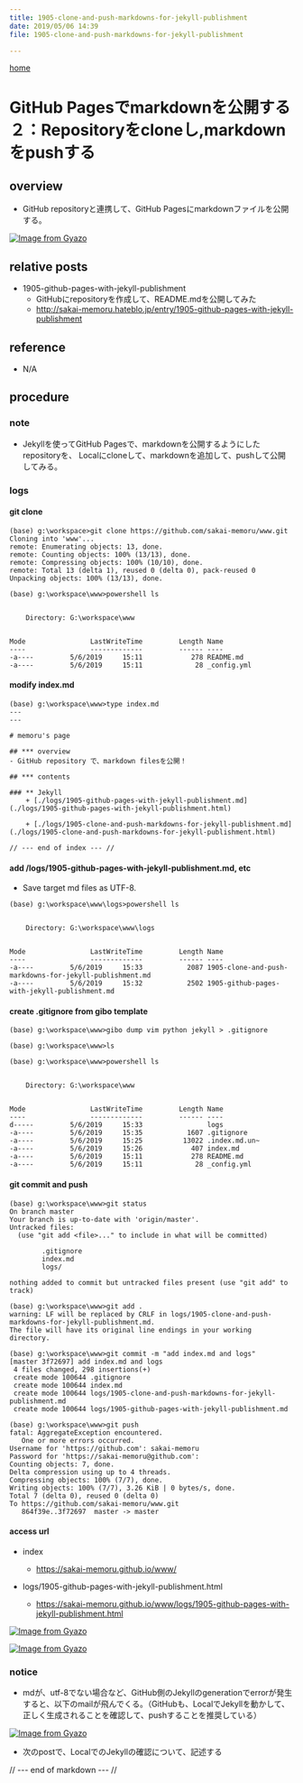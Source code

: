 ```yaml
---
title: 1905-clone-and-push-markdowns-for-jekyll-publishment
date: 2019/05/06 14:39
file: 1905-clone-and-push-markdowns-for-jekyll-publishment

---
```

[home](../)

# GitHub Pagesでmarkdownを公開する２：Repositoryをcloneし,markdownをpushする

## overview

- GitHub repositoryと連携して、GitHub Pagesにmarkdownファイルを公開する。

[![Image from Gyazo](https://i.gyazo.com/9e342624040c91eb80a0ccb10ee18bb1.png)](https://gyazo.com/9e342624040c91eb80a0ccb10ee18bb1)

## relative posts
- 1905-github-pages-with-jekyll-publishment
    - GitHubにrepositoryを作成して、README.mdを公開してみた
    - http://sakai-memoru.hateblo.jp/entry/1905-github-pages-with-jekyll-publishment

## reference
- N/A

## procedure

### note
- Jekyllを使ってGitHub Pagesで、markdownを公開するようにしたrepositoryを、 Localにcloneして、markdownを追加して、pushして公開してみる。

### logs

#### git clone

```
(base) g:\workspace>git clone https://github.com/sakai-memoru/www.git
Cloning into 'www'...
remote: Enumerating objects: 13, done.
remote: Counting objects: 100% (13/13), done.
remote: Compressing objects: 100% (10/10), done.
remote: Total 13 (delta 1), reused 0 (delta 0), pack-reused 0
Unpacking objects: 100% (13/13), done.

(base) g:\workspace\www>powershell ls


    Directory: G:\workspace\www


Mode                LastWriteTime         Length Name
----                -------------         ------ ----
-a----         5/6/2019     15:11            278 README.md
-a----         5/6/2019     15:11             28 _config.yml

```

#### modify index.md

```
(base) g:\workspace\www>type index.md
---
---

# memoru's page

## *** overview
- GitHub repository で、markdown filesを公開！

## *** contents

### ** Jekyll
    + [./logs/1905-github-pages-with-jekyll-publishment.md](./logs/1905-github-pages-with-jekyll-publishment.html)

    + [./logs/1905-clone-and-push-markdowns-for-jekyll-publishment.md](./logs/1905-clone-and-push-markdowns-for-jekyll-publishment.html)

// --- end of index --- //
```

#### add /logs/1905-github-pages-with-jekyll-publishment.md, etc
- Save target md files as UTF-8.

```
(base) g:\workspace\www\logs>powershell ls


    Directory: G:\workspace\www\logs


Mode                LastWriteTime         Length Name
----                -------------         ------ ----
-a----         5/6/2019     15:33           2087 1905-clone-and-push-markdowns-for-jekyll-publishment.md
-a----         5/6/2019     15:32           2502 1905-github-pages-with-jekyll-publishment.md
```

#### create .gitignore from gibo template

```
(base) g:\workspace\www>gibo dump vim python jekyll > .gitignore

(base) g:\workspace\www>ls

(base) g:\workspace\www>powershell ls


    Directory: G:\workspace\www


Mode                LastWriteTime         Length Name
----                -------------         ------ ----
d-----         5/6/2019     15:33                logs
-a----         5/6/2019     15:35           1607 .gitignore
-a----         5/6/2019     15:25          13022 .index.md.un~
-a----         5/6/2019     15:26            407 index.md
-a----         5/6/2019     15:11            278 README.md
-a----         5/6/2019     15:11             28 _config.yml
```

#### git commit and push

```
(base) g:\workspace\www>git status
On branch master
Your branch is up-to-date with 'origin/master'.
Untracked files:
  (use "git add <file>..." to include in what will be committed)

        .gitignore
        index.md
        logs/

nothing added to commit but untracked files present (use "git add" to track)

(base) g:\workspace\www>git add .
warning: LF will be replaced by CRLF in logs/1905-clone-and-push-markdowns-for-jekyll-publishment.md.
The file will have its original line endings in your working directory.

(base) g:\workspace\www>git commit -m "add index.md and logs"
[master 3f72697] add index.md and logs
 4 files changed, 298 insertions(+)
 create mode 100644 .gitignore
 create mode 100644 index.md
 create mode 100644 logs/1905-clone-and-push-markdowns-for-jekyll-publishment.md
 create mode 100644 logs/1905-github-pages-with-jekyll-publishment.md

(base) g:\workspace\www>git push
fatal: AggregateException encountered.
   One or more errors occurred.
Username for 'https://github.com': sakai-memoru
Password for 'https://sakai-memoru@github.com':
Counting objects: 7, done.
Delta compression using up to 4 threads.
Compressing objects: 100% (7/7), done.
Writing objects: 100% (7/7), 3.26 KiB | 0 bytes/s, done.
Total 7 (delta 0), reused 0 (delta 0)
To https://github.com/sakai-memoru/www.git
   864f39e..3f72697  master -> master
```

#### access url

- index
    - https://sakai-memoru.github.io/www/ 

- logs/1905-github-pages-with-jekyll-publishment.html
    - https://sakai-memoru.github.io/www/logs/1905-github-pages-with-jekyll-publishment.html


[![Image from Gyazo](https://i.gyazo.com/63f0cf961c90a445ed2772e29376f6d8.png)](https://gyazo.com/63f0cf961c90a445ed2772e29376f6d8)


[![Image from Gyazo](https://i.gyazo.com/92e3c574ceff89ebb078aaa91c0d98ee.png)](https://gyazo.com/92e3c574ceff89ebb078aaa91c0d98ee)

### notice
- mdが、utf-8でない場合など、GitHub側のJekyllのgenerationでerrorが発生すると、以下のmailが飛んでくる。（GitHubも、LocalでJekyllを動かして、正しく生成されることを確認して、pushすることを推奨している）

[![Image from Gyazo](https://i.gyazo.com/2ef5f5af34c20cb44c8490f46d2a2423.png)](https://gyazo.com/2ef5f5af34c20cb44c8490f46d2a2423)

- 次のpostで、LocalでのJekyllの確認について、記述する

// --- end of markdown --- //
